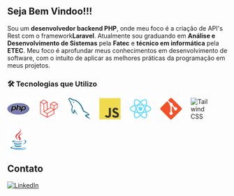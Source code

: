 ## Seja Bem Vindoo!!!

Sou um **desenvolvedor backend PHP**, onde meu foco é a criação de API's Rest com o framework**Laravel**. Atualmente sou graduando em **Análise e Desenvolvimento de Sistemas** pela **Fatec** e **técnico em informática** pela **ETEC**.
Meu foco é aprofundar meus conhecimentos em desenvolvimento de software, com o intuito de aplicar as melhores práticas da programação em meus projetos.

### 🛠️ Tecnologias que Utilizo

<div style="display: flex; flex-wrap: wrap; gap: 20px;">
    <img src="https://raw.githubusercontent.com/devicons/devicon/master/icons/php/php-original.svg" alt="PHP" width="50" height="50" />
    <img src="https://github.com/laravel/art/blob/master/laravel-logo.svg" alt="Laravel" width="50" height="50" />
    <img src="https://raw.githubusercontent.com/devicons/devicon/master/icons/mysql/mysql-original.svg" alt="MySQL" width="50" height="50" />
    <img src="https://raw.githubusercontent.com/devicons/devicon/master/icons/javascript/javascript-original.svg" alt="JavaScript" width="50" height="50" />
    <img src="https://raw.githubusercontent.com/devicons/devicon/master/icons/react/react-original.svg" alt="React" width="50" height="50" />
    <img src="https://raw.githubusercontent.com/devicons/devicon/master/icons/git/git-original.svg" alt="Git" width="50" height="50" />
    <img src="https://www.vectorlogo.zone/logos/tailwindcss/tailwindcss-icon.svg" alt="Tailwind CSS" width="50" height="50" />
    <img src="https://raw.githubusercontent.com/devicons/devicon/master/icons/java/java-original.svg" alt="Java" width="50" height="50" />
</div>


## Contato

[![LinkedIn](https://upload.wikimedia.org/wikipedia/commons/0/01/LinkedIn_Logo.svg)](https://www.linkedin.com/in/talles-oliveira-b343162b5)



